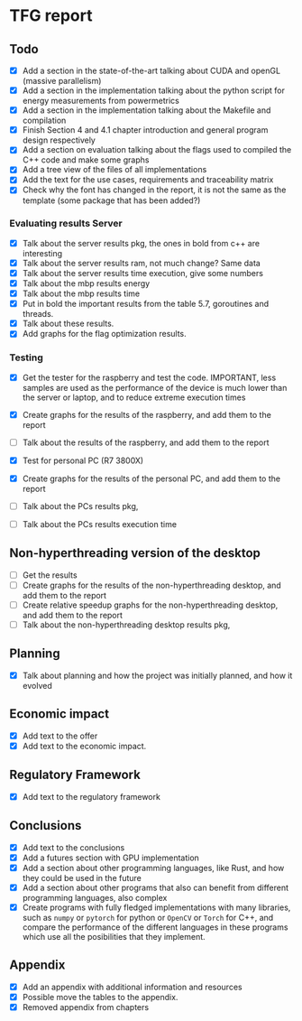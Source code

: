 # TFG report

## Todo
- [x] Add a section in the state-of-the-art talking about CUDA and openGL (massive parallelism)
- [x] Add a section in the implementation talking about the python script for energy measurements from powermetrics
- [x] Add a section in the implementation talking about the Makefile and compilation
- [x] Finish Section 4 and 4.1 chapter introduction and general program design respectively 
- [x] Add a section on evaluation talking about the flags used to compiled the C++ code and make some graphs
- [x] Add a tree view of the files of all implementations
- [x] Add the text for the use cases, requirements and traceability matrix
- [x] Check why the font has changed in the report, it is not the same as the template (some package that has been added?)

### Evaluating results Server
- [x] Talk about the server results pkg, the ones in bold from c++ are interesting
- [x] Talk about the server results ram, not much change? Same data
- [x] Talk about the server results time execution, give some numbers 
- [x] Talk about the mbp results energy
- [x] Talk about the mbp results time
- [x] Put in bold the important results from the table 5.7, goroutines and threads.
- [x] Talk about these results.
- [x] Add graphs for the flag optimization results.

### Testing
- [x] Get the tester for the raspberry and test the code. IMPORTANT, less samples are used as the performance of the device is much lower than the server or laptop, and to reduce extreme execution times

- [x] Create graphs for the results of the raspberry, and add them to the report
- [ ] Talk about the results of the raspberry, and add them to the report

- [x] Test for personal PC (R7 3800X)
- [x] Create graphs for the results of the personal PC, and add them to the report
- [ ] Talk about the PCs results pkg, 
- [ ] Talk about the PCs results execution time 

## Non-hyperthreading version of the desktop
- [ ] Get the results
- [ ] Create graphs for the results of the non-hyperthreading desktop, and add them to the report
- [ ] Create relative speedup graphs for the non-hyperthreading desktop, and add them to the report
- [ ] Talk about the non-hyperthreading desktop results pkg,

## Planning
- [x] Talk about planning and how the project was initially planned, and how it evolved


## Economic impact
- [x] Add text to the offer
- [x] Add text to the economic impact.

## Regulatory Framework
- [x] Add text to the regulatory framework

## Conclusions
- [x] Add text to the conclusions
- [x] Add a futures section with GPU implementation
- [x] Add a section about other programming languages, like Rust, and how they could be used in the future
- [x] Add a section about other programs that also can benefit from different programming languages, also complex
- [x] Create programs with fully fledged implementations with many libraries, such as `numpy` or `pytorch` for python or `OpenCV` or `Torch` for C++, and compare the performance of the different languages in these programs which use all the posibilities that they implement.

## Appendix
- [x] Add an appendix with additional information and resources
- [x] Possible move the tables to the appendix.
- [x] Removed appendix from chapters